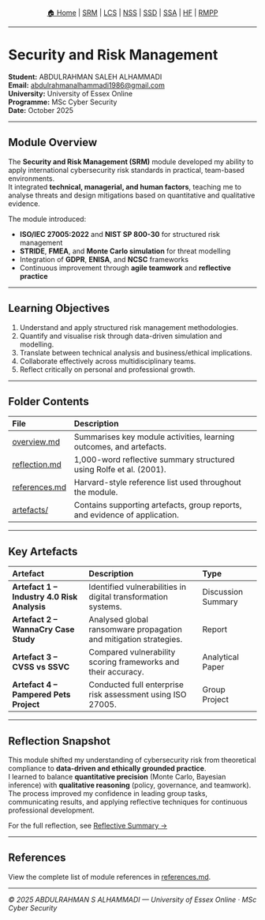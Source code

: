 <p align="center">
  <a href="https://github.com/zexmartens/cybersecurity-portfolio-A.S/blob/main/modules/Security-and-Risk-Management/overview.md">🏠 Home</a> |
  <a href="../Security-and-Risk-Management/overview.md">SRM</a> |
  <a href="../Launching-into-Cyber-Security/overview.md">LCS</a> |
  <a href="../Network-Security/overview.md">NSS</a> |
  <a href="../Secure-Software-Development/overview.md">SSD</a> |
  <a href="../Secure-System-Architecture/overview.md">SSA</a> |
  <a href="../The-Human-Factor/overview.md">HF</a> |
  <a href="../Research-Methods-and-Professional-Practice/overview.md">RMPP</a>
</p>
<hr>

# Security and Risk Management  
**Student:** ABDULRAHMAN SALEH ALHAMMADI  
**Email:** abdulrahmanalhammadi1986@gmail.com  
**University:** University of Essex Online  
**Programme:** MSc Cyber Security  
**Date:** October 2025  

---

## Module Overview  
The **Security and Risk Management (SRM)** module developed my ability to apply international cybersecurity risk standards in practical, team-based environments.  
It integrated **technical, managerial, and human factors**, teaching me to analyse threats and design mitigations based on quantitative and qualitative evidence.  

The module introduced:
- **ISO/IEC 27005:2022** and **NIST SP 800-30** for structured risk management  
- **STRIDE**, **FMEA**, and **Monte Carlo simulation** for threat modelling  
- Integration of **GDPR**, **ENISA**, and **NCSC** frameworks  
- Continuous improvement through **agile teamwork** and **reflective practice**

---

## Learning Objectives  
1. Understand and apply structured risk management methodologies.  
2. Quantify and visualise risk through data-driven simulation and modelling.  
3. Translate between technical analysis and business/ethical implications.  
4. Collaborate effectively across multidisciplinary teams.  
5. Reflect critically on personal and professional growth.  

---

## Folder Contents  

| File | Description |
|:--|:--|
| [overview.md](overview.md) | Summarises key module activities, learning outcomes, and artefacts. |
| [reflection.md](reflection.md) | 1,000-word reflective summary structured using Rolfe et al. (2001). |
| [references.md](references.md) | Harvard-style reference list used throughout the module. |
| [artefacts/](artefacts/) | Contains supporting artefacts, group reports, and evidence of application. |

---

## Key Artefacts  

| Artefact | Description | Type |
|:--|:--|:--|
| **Artefact 1 – Industry 4.0 Risk Analysis** | Identified vulnerabilities in digital transformation systems. | Discussion Summary |
| **Artefact 2 – WannaCry Case Study** | Analysed global ransomware propagation and mitigation strategies. | Report |
| **Artefact 3 – CVSS vs SSVC** | Compared vulnerability scoring frameworks and their accuracy. | Analytical Paper |
| **Artefact 4 – Pampered Pets Project** | Conducted full enterprise risk assessment using ISO 27005. | Group Project |

---

## Reflection Snapshot  
This module shifted my understanding of cybersecurity risk from theoretical compliance to **data-driven and ethically grounded practice**.  
I learned to balance **quantitative precision** (Monte Carlo, Bayesian inference) with **qualitative reasoning** (policy, governance, and teamwork).  
The process improved my confidence in leading group tasks, communicating results, and applying reflective techniques for continuous professional development.  

For the full reflection, see [Reflective Summary →](reflection.md)

---

## References  
View the complete list of module references in [references.md](references.md).

---

*© 2025 ABDULRAHMAN S ALHAMMADI — University of Essex Online · MSc Cyber Security*

